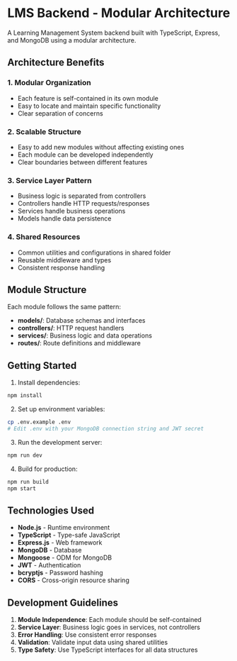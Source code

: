 # LMS Backend - Modular Architecture

A Learning Management System backend built with TypeScript, Express, and MongoDB using a modular architecture.

## Architecture Benefits

### 1. **Modular Organization**

- Each feature is self-contained in its own module
- Easy to locate and maintain specific functionality
- Clear separation of concerns

### 2. **Scalable Structure**

- Easy to add new modules without affecting existing ones
- Each module can be developed independently
- Clear boundaries between different features

### 3. **Service Layer Pattern**

- Business logic is separated from controllers
- Controllers handle HTTP requests/responses
- Services handle business operations
- Models handle data persistence

### 4. **Shared Resources**

- Common utilities and configurations in shared folder
- Reusable middleware and types
- Consistent response handling

## Module Structure

Each module follows the same pattern:

- **models/**: Database schemas and interfaces
- **controllers/**: HTTP request handlers
- **services/**: Business logic and data operations
- **routes/**: Route definitions and middleware

## Getting Started

1. Install dependencies:

```bash
npm install
```

2. Set up environment variables:

```bash
cp .env.example .env
# Edit .env with your MongoDB connection string and JWT secret
```

3. Run the development server:

```bash
npm run dev
```

4. Build for production:

```bash
npm run build
npm start
```

## Technologies Used

- **Node.js** - Runtime environment
- **TypeScript** - Type-safe JavaScript
- **Express.js** - Web framework
- **MongoDB** - Database
- **Mongoose** - ODM for MongoDB
- **JWT** - Authentication
- **bcryptjs** - Password hashing
- **CORS** - Cross-origin resource sharing

## Development Guidelines

1. **Module Independence**: Each module should be self-contained
2. **Service Layer**: Business logic goes in services, not controllers
3. **Error Handling**: Use consistent error responses
4. **Validation**: Validate input data using shared utilities
5. **Type Safety**: Use TypeScript interfaces for all data structures
